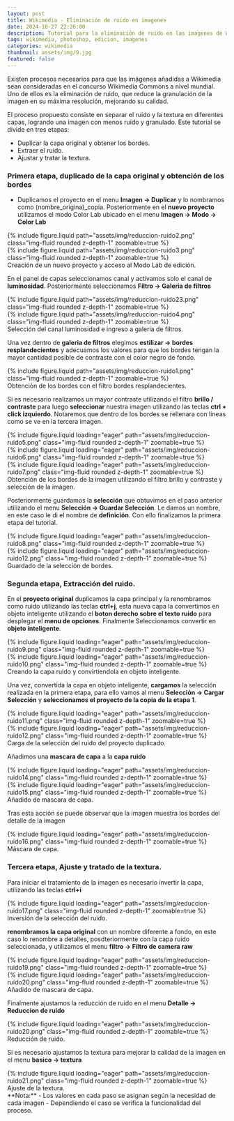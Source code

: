 ```yaml
---
layout: post
title: Wikimedia - Eliminación de ruido en imagenes
date: 2024-10-27 22:26:00
description: Tutorial para la eliminación de ruido en las imagenes de Wikimedia Commons 
tags: wikimedia, photoshop, edicion, imagenes 
categories: wikimedia
thumbnail: assets/img/9.jpg
featured: false
---
```


Existen procesos necesarios para que las imágenes añadidas a Wikimedia sean consideradas en el concurso Wikimedia Commons a nivel mundial. Uno de ellos es la eliminación de ruido, que reduce la granulación de la imagen en su máxima resolución, mejorando su calidad.

El proceso propuesto consiste en separar el ruido y la textura en diferentes capas, logrando una imagen con menos ruido y granulado. Este tutorial se divide en tres etapas:

- Duplicar la capa original y obtener los bordes.
- Extraer el ruido.
- Ajustar y tratar la textura.

### Primera etapa, duplicado de la capa original y obtención de los bordes
- Duplicamos el proyecto en el menu **Imagen -> Duplicar** y lo nombramos como (nombre_origina)_copia. Posteriormente en el **nuevo proyecto** utilizamos el modo Color Lab ubicado en el menu 
**Imagen -> Modo -> Color Lab**


<div class="row mt-3">
    <div class="col-sm mt-3 mt-md-0">
        {% include figure.liquid path="assets/img/reduccion-ruido2.png" class="img-fluid rounded z-depth-1" zoomable=true %}
    </div>
    <div class="col-sm mt-3 mt-md-0">
        {% include figure.liquid path="assets/img/reduccion-ruido3.png" class="img-fluid rounded z-depth-1" zoomable=true %}
    </div>
</div>
<div class="caption">
    Creación de un nuevo proyecto y acceso al Modo Lab de edición.
</div>

En el panel de capas seleccionamos canal y activamos solo el canal de **luminosidad**. Posteriormente seleccionamos **Filtro -> Galeria de filtros**

<div class="row mt-3">
    <div class="col-sm mt-3 mt-md-0">
        {% include figure.liquid path="assets/img/reduccion-ruido23.png" class="img-fluid rounded z-depth-1" zoomable=true %}
    </div>
    <div class="col-sm mt-3 mt-md-0">
        {% include figure.liquid path="assets/img/reduccion-ruido4.png" class="img-fluid rounded z-depth-1" zoomable=true %}
    </div>
</div>
<div class="caption">
    Selección del canal luminosidad e ingreso a galeria de filtros.
</div>

Una vez dentro de **galeria de filtros** elegimos **estilizar -> bordes resplandecientes** y adecuamos los valores para que los bordes tengan la mayor cantidad posible de contraste con el color negro de fondo. 

<div class="row mt-3">
    <div class="col-sm mt-3 mt-md-0">
        {% include figure.liquid path="assets/img/reduccion-ruido1.png" class="img-fluid rounded z-depth-1" zoomable=true %}
    </div>
</div>
<div class="caption">
    Obtención de los bordes con el filtro bordes resplandecientes.
</div>

Si es necesario realizamos un mayor contraste utilizando el filtro **brillo / contraste** para luego **seleccionar** nuestra imagen utilizando las teclas **ctrl + click izquierdo**. Notaremos que dentro de los bordes se rellenara con lineas como se ve en la tercera imagen.

<div class="row mt-3">
    <div class="col-sm mt-3 mt-md-0">
        {% include figure.liquid loading="eager" path="assets/img/reduccion-ruido5.png" class="img-fluid rounded z-depth-1" zoomable=true %}
    </div>
    <div class="col-sm mt-3 mt-md-0">
        {% include figure.liquid loading="eager" path="assets/img/reduccion-ruido6.png" class="img-fluid rounded z-depth-1" zoomable=true %}
    </div>
    <div class="col-sm mt-3 mt-md-0">
        {% include figure.liquid loading="eager" path="assets/img/reduccion-ruido7.png" class="img-fluid rounded z-depth-1" zoomable=true %}
    </div>
</div>
<div class="caption">
    Obtención de los bordes de la imagen utilizando el filtro brillo y contraste y selección de la imágen.
</div>

Posteriormente guardamos la **selección** que obtuvimos en el paso anterior utilizando el menu **Selección -> Guardar Selección**. Le damos un nombre, en este caso le di el nombre de **definición**. Con ello finalizamos la primera etapa del tutorial.

<div class="row mt-3">
    <div class="col-sm mt-3 mt-md-0">
        {% include figure.liquid loading="eager" path="assets/img/reduccion-ruido8.png" class="img-fluid rounded z-depth-1" zoomable=true %}
    </div>
    <div class="col-sm mt-3 mt-md-0">
        {% include figure.liquid loading="eager" path="assets/img/reduccion-ruido12.png" class="img-fluid rounded z-depth-1" zoomable=true %}
    </div>
</div>
<div class="caption">
    Guardado de la selección de bordes.
</div>

### Segunda etapa, Extracción del ruido.

En el **proyecto original** duplicamos la capa principal y la renombramos como ruido utilizando las teclas **ctrl+j**, esta nueva capa la convertimos en objeto inteligente utilizando el **boton derecho sobre el texto ruido** para desplegar el **menu de opciones**. Finalmente Seleccionamos convertir en **objeto inteligente**.

<div class="row mt-3">
    <div class="col-sm mt-3 mt-md-0">
        {% include figure.liquid loading="eager" path="assets/img/reduccion-ruido9.png" class="img-fluid rounded z-depth-1" zoomable=true %}
    </div>
    <div class="col-sm mt-3 mt-md-0">
        {% include figure.liquid loading="eager" path="assets/img/reduccion-ruido10.png" class="img-fluid rounded z-depth-1" zoomable=true %}
    </div>
</div>
<div class="caption">
    Creando la capa ruido y convirtiendola en objeto inteligente.
</div>

Una vez, convertida la capa en objeto inteligente, **cargamos** la selección realizada en la primera etapa, para ello vamos al menu **Selección -> Cargar Selección** y **seleccionamos el proyecto de la copia de la etapa 1**.

<div class="row mt-3">
    <div class="col-sm mt-3 mt-md-0">
        {% include figure.liquid loading="eager" path="assets/img/reduccion-ruido11.png" class="img-fluid rounded z-depth-1" zoomable=true %}
    </div>
    <div class="col-sm mt-3 mt-md-0">
        {% include figure.liquid loading="eager" path="assets/img/reduccion-ruido12.png" class="img-fluid rounded z-depth-1" zoomable=true %}
    </div>
</div>
<div class="caption">
    Carga de la selección del ruido del proyecto duplicado.
</div>

Añadimos una **mascara de capa** a la **capa ruido** 

<div class="row mt-3">
    <div class="col-sm mt-3 mt-md-0">
        {% include figure.liquid loading="eager" path="assets/img/reduccion-ruido14.png" class="img-fluid rounded z-depth-1" zoomable=true %}
    </div>
    <div class="col-sm mt-3 mt-md-0">
        {% include figure.liquid loading="eager" path="assets/img/reduccion-ruido15.png" class="img-fluid rounded z-depth-1" zoomable=true %}
    </div>
</div>
<div class="caption">
    Añadido de mascara de capa.
</div>

Tras esta acción se puede observar que la imagen muestra los bordes del detalle de la imagen

<div class="row mt-3">
    <div class="col-sm mt-3 mt-md-0">
        {% include figure.liquid loading="eager" path="assets/img/reduccion-ruido16.png" class="img-fluid rounded z-depth-1" zoomable=true %}
    </div>
</div>
<div class="caption">
    Máscara de capa.
</div>

### Tercera etapa, Ajuste y tratado de la textura.

Para iniciar el tratamiento de la imagen es necesario invertir la capa, utilizando las teclas **ctrl+i** 

<div class="row mt-3">
    <div class="col-sm mt-3 mt-md-0">
        {% include figure.liquid loading="eager" path="assets/img/reduccion-ruido17.png" class="img-fluid rounded z-depth-1" zoomable=true %}
    </div>
</div>
<div class="caption">
    Inversión de la selección del ruido.
</div>

**renombramos la capa original** con un nombre diferente a fondo, en este caso lo renombre a detalles, posdteriormente con la capa ruido seleccionada, y utilizamos el menu **filtro -> Filtro de camera raw**

<div class="row mt-3">
    <div class="col-sm mt-3 mt-md-0">
        {% include figure.liquid loading="eager" path="assets/img/reduccion-ruido19.png" class="img-fluid rounded z-depth-1" zoomable=true %}
    </div>
    <div class="col-sm mt-3 mt-md-0">
        {% include figure.liquid loading="eager" path="assets/img/reduccion-ruido20.png" class="img-fluid rounded z-depth-1" zoomable=true %}
    </div>
</div>
<div class="caption">
    Añadido de mascara de capa.
</div>

Finalmente ajustamos la reducción de ruido en el menu **Detalle -> Reduccion de ruido**

<div class="row mt-3">
    <div class="col-sm mt-3 mt-md-0">
        {% include figure.liquid loading="eager" path="assets/img/reduccion-ruido20.png" class="img-fluid rounded z-depth-1" zoomable=true %}
    </div>
</div>
<div class="caption">
    Reducción de ruido.
</div>

Si es necesario ajustamos la textura para mejorar la calidad de la imagen en el menu **basico -> textura**

<div class="row mt-3">
    <div class="col-sm mt-3 mt-md-0">
        {% include figure.liquid loading="eager" path="assets/img/reduccion-ruido21.png" class="img-fluid rounded z-depth-1" zoomable=true %}
    </div>
</div>
<div class="caption">
    Ajuste de la textura.
</div>
**Nota:**
- Los valores en cada paso se asignan según la necesidad de cada imagen
- Dependiendo el caso se verifica la funcionalidad del proceso.
